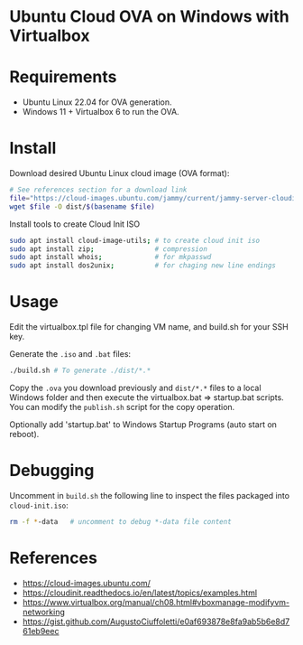 # Ubuntu Cloud OVA on Windows with Virtualbox

# Requirements

* Ubuntu Linux 22.04 for OVA generation.
* Windows 11 + Virtualbox 6 to run the OVA.
# Install

Download desired Ubuntu Linux cloud image (OVA format):

```bash
# See references section for a download link
file="https://cloud-images.ubuntu.com/jammy/current/jammy-server-cloudimg-amd64.ova"
wget $file -O dist/$(basename $file)
```

Install tools to create Cloud Init ISO

```bash
sudo apt install cloud-image-utils; # to create cloud init iso
sudo apt install zip;               # compression
sudo apt install whois;             # for mkpasswd
sudo apt install dos2unix;          # for chaging new line endings
```

# Usage

Edit the virtualbox.tpl file for changing VM name, and build.sh for your SSH key.

Generate the `.iso` and `.bat` files:

```bash
./build.sh # To generate ./dist/*.*
```

Copy the `.ova` you download previously and `dist/*.*` files to a local 
Windows folder and then execute the virtualbox.bat => startup.bat scripts.
You can modify the `publish.sh` script for the copy operation.

Optionally add 'startup.bat' to Windows Startup Programs (auto start on reboot).

# Debugging

Uncomment in `build.sh` the following line to inspect the files packaged into `cloud-init.iso`:
```bash
rm -f *-data   # uncomment to debug *-data file content
```

# References

* https://cloud-images.ubuntu.com/
* https://cloudinit.readthedocs.io/en/latest/topics/examples.html
* https://www.virtualbox.org/manual/ch08.html#vboxmanage-modifyvm-networking
* https://gist.github.com/AugustoCiuffoletti/e0af693878e8fa9ab5b6e8d761eb9eec
